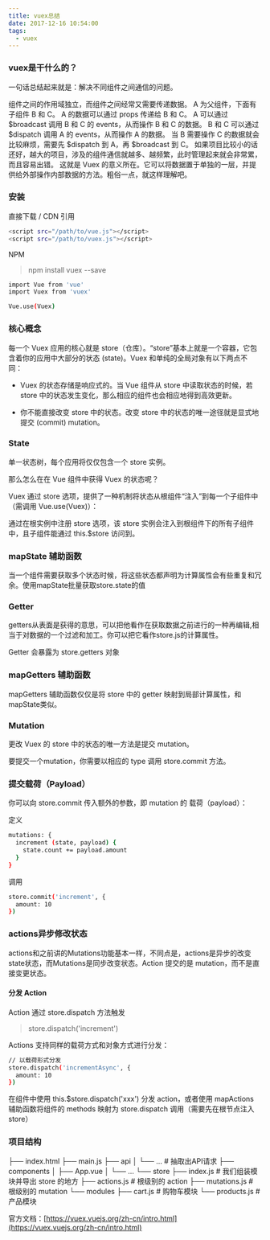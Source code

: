 ```yaml
---
title: vuex总结
date: 2017-12-16 10:54:00
tags:
  - vuex
---
```


### vuex是干什么的？

一句话总结起来就是：解决不同组件之间通信的问题。

<!-- more -->

组件之间的作用域独立，而组件之间经常又需要传递数据。
A 为父组件，下面有子组件 B 和 C。
A 的数据可以通过 props 传递给 B 和 C。
A 可以通过 $broadcast 调用 B 和 C 的 events，从而操作 B 和 C 的数据。
B 和 C 可以通过 $dispatch 调用 A 的 events，从而操作 A 的数据。
当 B 需要操作 C 的数据就会比较麻烦，需要先 $dispatch 到 A，再 $broadcast 到 C。
如果项目比较小的话还好，越大的项目，涉及的组件通信就越多、越频繁，此时管理起来就会非常累，而且容易出错。
这就是 Vuex 的意义所在。它可以将数据置于单独的一层，并提供给外部操作内部数据的方法。粗俗一点，就这样理解吧。

### 安装

 直接下载 / CDN 引用

```bash
<script src="/path/to/vue.js"></script>
<script src="/path/to/vuex.js"></script>
```


 NPM
> npm install vuex --save

```bash
import Vue from 'vue'
import Vuex from 'vuex'

Vue.use(Vuex)
```

### 核心概念

每一个 Vuex 应用的核心就是 store（仓库）。“store”基本上就是一个容器，它包含着你的应用中大部分的状态 (state)。Vuex 和单纯的全局对象有以下两点不同：

- Vuex 的状态存储是响应式的。当 Vue 组件从 store 中读取状态的时候，若 store 中的状态发生变化，那么相应的组件也会相应地得到高效更新。

- 你不能直接改变 store 中的状态。改变 store 中的状态的唯一途径就是显式地提交 (commit) mutation。
  
### State

单一状态树，每个应用将仅仅包含一个 store 实例。

那么怎么在在 Vue 组件中获得 Vuex 的状态呢？

Vuex 通过 store 选项，提供了一种机制将状态从根组件“注入”到每一个子组件中（需调用 Vue.use(Vuex)）：

通过在根实例中注册 store 选项，该 store 实例会注入到根组件下的所有子组件中，且子组件能通过 this.$store 访问到。


### mapState 辅助函数

当一个组件需要获取多个状态时候，将这些状态都声明为计算属性会有些重复和冗余。使用mapState批量获取store.state的值


### Getter

getters从表面是获得的意思，可以把他看作在获取数据之前进行的一种再编辑,相当于对数据的一个过滤和加工。你可以把它看作store.js的计算属性。

Getter 会暴露为 store.getters 对象

### mapGetters 辅助函数

mapGetters 辅助函数仅仅是将 store 中的 getter 映射到局部计算属性，和mapState类似。

### Mutation

更改 Vuex 的 store 中的状态的唯一方法是提交 mutation。

要提交一个mutation，你需要以相应的 type 调用 store.commit 方法。

### 提交载荷（Payload）

你可以向 store.commit 传入额外的参数，即 mutation 的 载荷（payload）：

定义
```bash
mutations: {
  increment (state, payload) {
    state.count += payload.amount
  }
}
```
调用
```bash
store.commit('increment', {
  amount: 10
})
```

### actions异步修改状态

actions和之前讲的Mutations功能基本一样，不同点是，actions是异步的改变state状态，而Mutations是同步改变状态。Action 提交的是 mutation，而不是直接变更状态。

#### 分发 Action

Action 通过 store.dispatch 方法触发

>store.dispatch('increment')

Actions 支持同样的载荷方式和对象方式进行分发：

```bash
// 以载荷形式分发
store.dispatch('incrementAsync', {
  amount: 10
})
```
在组件中使用 this.$store.dispatch('xxx') 分发 action，或者使用 mapActions 辅助函数将组件的 methods 映射为 store.dispatch 调用（需要先在根节点注入 store）

### 项目结构

├── index.html
├── main.js
├── api
│   └── ... # 抽取出API请求
├── components
│   ├── App.vue
│   └── ...
└── store
    ├── index.js          # 我们组装模块并导出 store 的地方
    ├── actions.js        # 根级别的 action
    ├── mutations.js      # 根级别的 mutation
    └── modules
        ├── cart.js       # 购物车模块
        └── products.js   # 产品模块


官方文档：[https://vuex.vuejs.org/zh-cn/intro.html](https://vuex.vuejs.org/zh-cn/intro.html)
